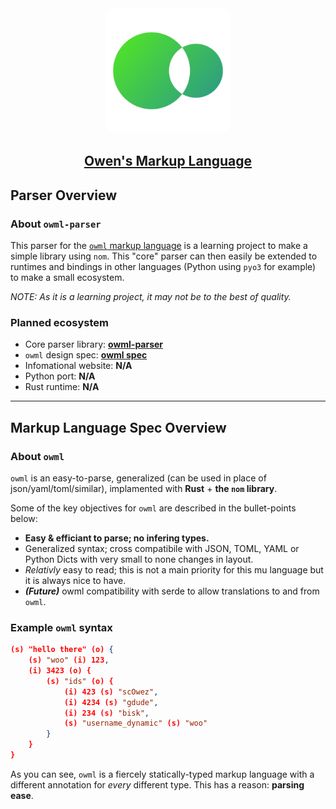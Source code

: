 <div style="text-align:center;padding-top:1rem;">
    <img src="static/img/logo.png" width=200 style="border-radius:1rem">
    <a href="https://scowez.gitlab.io/owml-website"><h2><b>Owen's Markup Language</b></h2></a>
</div>

## Parser Overview

### About `owml-parser`

This parser for the [`owml` markup language](https://scowez.gitlab.io/owml-website) is a learning project to make a simple library using `nom`. This "core" parser can then easily be extended to runtimes and bindings in other languages (Python using `pyo3` for example) to make a small ecosystem.

*NOTE: As it is a learning project, it may not be to the best of quality.*

### Planned ecosystem

- Core parser library: **[owml-parser](https://gitlab.com/scOwez/owml-parser)**
- `owml` design spec: **[owml spec](https://gitlab.com/scOwez/owml-parser#markup-language-spec-overview)**
- Infomational website: **N/A**
- Python port: **N/A**
- Rust runtime: **N/A**

---

## Markup Language Spec Overview

### About `owml`

`owml` is an easy-to-parse, generalized (can be used in place of json/yaml/toml/similar), implamented with **Rust** + **the `nom` library**.

Some of the key objectives for `owml` are described in the bullet-points below:

- **Easy & efficiant to parse; no infering types.**
- Generalized syntax; cross compatibile with JSON, TOML, YAML or Python Dicts with very small to none changes in layout.
- *Relativly* easy to read; this is not a main priority for this mu language but it is always nice to have.
- ***(Future)*** owml compatibility with serde to allow translations to and from `owml`.

### Example `owml` syntax

```json
(s) "hello there" (o) {
    (s) "woo" (i) 123,
    (i) 3423 (o) {
        (s) "ids" (o) {
            (i) 423 (s) "scOwez",
            (i) 4234 (s) "gdude",
            (i) 234 (s) "bisk",
            (s) "username_dynamic" (s) "woo"
        }
    }
}
```

As you can see, `owml` is a fiercely statically-typed markup language with a different annotation for *every* different type. This has a reason: **parsing ease**.
